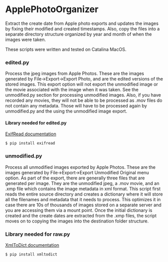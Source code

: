 # ApplePhotoOrganizer
Extract the create date from Apple photo exports and updates the images by fixing their modified and created timestamps.  Also, copy the files into a separate directory structure organized by year and month of when the images were taken.

These scripts were written and tested on Catalina MacOS.

### edited.py

Process the jpeg images from Apple Photos.  These are the images generated by File->Export->Export Photo, and are the edited versions of the stored images.  This export option will not export the unmodified image or the movie associated with the image when it was taken.  See the unmodified.py section for processing unmodified images.  Also, if you have recorded any movies, they will not be able to be processed as .mov files do not contain any metadata.  Those will have to be processed again by unmodified.py and the using the unmodified image export.

#### Library needed for edited.py

[ExifRead documentation](https://pypi.org/project/ExifRead/)

`$ pip install exifread`

### unmodified.py

Process all unmodified images exported by Apple Photos.  These are the images generated by File->Export->Export Unmodified Original menu option.  As part of the export, there are generally three files that are generated per image.  They are the unmodified jpeg, a .mov movie, and an .xmp file which contains the image metadata in xml format.  This script first reads the entire source directory and creates a dictionary where it will store all the filenames and metadata that it needs to process.  This optimizes it in case there are 10s of thousands of images stored on a separate server and you are accessing them via a mount point.  Once the initial dictionary is created and the create dates are extracted from the .xmp files, the script moves on to copying the images into the destination folder structure.

### Library needed for raw.py

[XmlToDict documentation](https://pypi.org/project/xmltodict/)

`$ pip install xmltodict`
